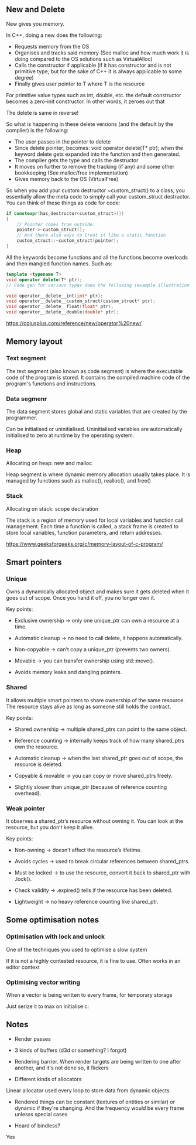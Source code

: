
## New and Delete

New gives you memory.

In C++, doing a new does the following:

- Requests memory from the OS
- Organises and tracks said memory (See malloc and how much work it is doing compared to the OS solutions such as VirtualAlloc)
- Calls the constructor if applicable (if it has constructor and is not primitive type, but for the sake of C++ it is always applicable to some degree)
- Finally gives user pointer to T where T is the resource

For primitive value types such as int, double, etc. the default constructor becomes a zero-init constructor. In other words, it zeroes out that

The delete is same in reverse!

So what is happening in these delete versions (and the default by the compiler) is the following:

- The user passes in the pointer to delete
- Since delete pointer; becomes: void operator delete(T* ptr); when the keyword delete gets expanded into the function and then generated.
- The compiler gets the type and calls the destructor
- It moves on further to remove the tracking (if any) and some other bookkeeping (See malloc/free implementation)
- Gives memory back to the OS (VirtualFree)

So when you add your custom destructor ~custom_struct() to a class, you essentially allow the meta code to simply call your custom_struct destructor.
You can think of these things as code for code: 

```CPP
if constexpr(has_destructor<custom_struct>()) 
{
    // Pointer comes from outside:
    pointer->~custom_struct();
    // And there also ways to treat it like a static function
    custom_struct::~custom_struct(pointer);
}
```

All the keywords become functions and all the functions become overloads and then mangled function names. Such as:

```CPP
template <typename T>
void operator delete(T* ptr);
// Code gen for various types does the following (example illustration only, different between compilers, etc):

void operator__delete__int(int* ptr);
void operator__delete__custom_struct(custom_struct* ptr);
void operator__delete__float(float* ptr);
void operator__delete__double(double* ptr);
```

https://cplusplus.com/reference/new/operator%20new/

## Memory layout

### Text segment

The text segment (also known as code segment) is where the executable code of the program is stored. It contains the compiled machine code of the program's functions and instructions.

### Data segmenr

The data segment stores global and static variables that are created by the programmer.

Can be initialised or uninitialised. Uninitialised variables are automatically initialised to zero at runtime by the operating system.

### Heap

Allocating on heap: new and malloc

Heap segment is where dynamic memory allocation usually takes place. It is managed by functions such as malloc(), realloc(), and free()

### Stack

Allocating on stack: scope declaration

The stack is a region of memory used for local variables and function call management. Each time a function is called, a stack frame is created to store local variables, function parameters, and return addresses. 

https://www.geeksforgeeks.org/c/memory-layout-of-c-program/

## Smart pointers

### Unique

Owns a dynamically allocated object and makes sure it gets deleted when it goes out of scope. Once you hand it off, you no longer own it.

Key points:

- Exclusive ownership → only one unique_ptr can own a resource at a time.

- Automatic cleanup → no need to call delete, it happens automatically.

- Non-copyable → can’t copy a unique_ptr (prevents two owners).

- Movable → you can transfer ownership using std::move().

- Avoids memory leaks and dangling pointers.

### Shared

It allows multiple smart pointers to share ownership of the same resource. The resource stays alive as long as someone still holds the contract.

Key points:

- Shared ownership → multiple shared_ptrs can point to the same object.

- Reference counting → internally keeps track of how many shared_ptrs own the resource.

- Automatic cleanup → when the last shared_ptr goes out of scope, the resource is deleted.

- Copyable & movable → you can copy or move shared_ptrs freely.

- Slightly slower than unique_ptr (because of reference counting overhead).

### Weak pointer

It observes a shared_ptr’s resource without owning it. You can look at the resource, but you don’t keep it alive.

Key points:

- Non-owning → doesn’t affect the resource’s lifetime.

- Avoids cycles → used to break circular references between shared_ptrs.

- Must be locked → to use the resource, convert it back to shared_ptr with .lock().

- Check validity → .expired() tells if the resource has been deleted.

- Lightweight → no heavy reference counting like shared_ptr.

## Some optimisation notes

### Optimisation with lock and unlock

One of the techniques you used to optimise a slow system

If it is not a highly contested resource, it is fine to use. Often works in an editor context

### Optimising vector writing

When a vector is being written to every frame, for temporary storage

Just serize it to max on initialise c:

## Notes

- Render passes

- 3 kinds of buffers (d3d or something? I forgot)

- Rendering barrier. When render targets are being written to one after another, and it's not done so, it flickers

- Different kinds of allocators

Linear allocator used every loop to store data from dynamic objects

- Rendered things can be constant (textures of entities or similar) or dynamic if they're changing. And the frequency would be every frame unlesss special cases

- Heard of bindless?

Yes
